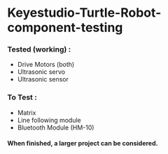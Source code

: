 # Keyestudio-Turtle-Robot-component-testing

### **Tested (working) :** 

<ul>
  <li>Drive Motors (both)</li>
  <li>Ultrasonic servo</li>
  <li>Ultrasonic sensor</li>
</ul>

### **To Test :**
<ul>
  <li>Matrix</li>
  <li>Line following module</li>
  <li>Bluetooth Module (HM-10)</li>
</ul>


#### When finished, a larger project can be considered.

